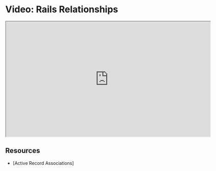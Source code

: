 # Video: Rails Relationships

<iframe src="https://player.vimeo.com/video/606853272/?title=0&byline=0&portrait=0" width="640" height="360" allowfullscreen="allowfullscreen" allow="autoplay; fullscreen; picture-in-picture"></iframe>

## Resources

- [Active Record Associations]
